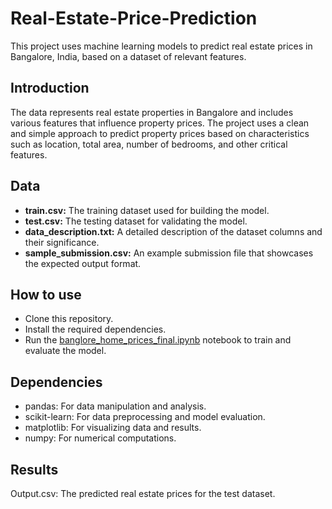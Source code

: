 # Real-Estate-Price-Prediction
This project uses machine learning models to predict real estate prices in Bangalore, India, based on a dataset of relevant features.

## Introduction
The data represents real estate properties in Bangalore and includes various features that influence property prices. The project uses a clean and simple approach to predict property prices based on characteristics such as location, total area, number of bedrooms, and other critical features.

## Data
* **train.csv:** The training dataset used for building the model.
* **test.csv:** The testing dataset for validating the model.
* **data_description.txt:** A detailed description of the dataset columns and their significance.
* **sample_submission.csv:** An example submission file that showcases the expected output format.
  
## How to use
* Clone this repository.
* Install the required dependencies.
* Run the [banglore_home_prices_final.ipynb](https://github.com/Aditya1489/Price_Prediction/blob/main/banglore_home_prices_final.ipynb) notebook to train and evaluate the model.

## Dependencies
* pandas: For data manipulation and analysis.
* scikit-learn: For data preprocessing and model evaluation.
* matplotlib: For visualizing data and results.
* numpy: For numerical computations.

## Results
Output.csv: The predicted real estate prices for the test dataset.

